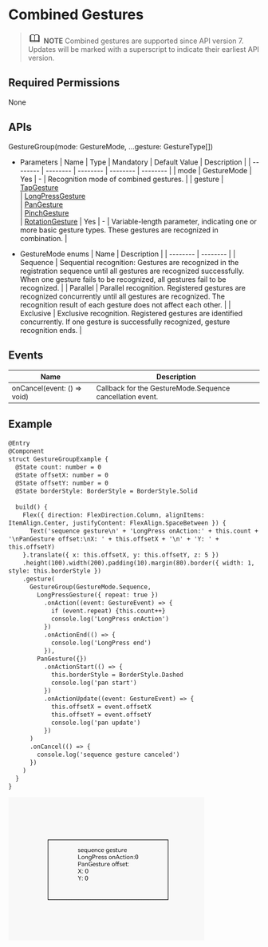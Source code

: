 # Combined Gestures


> ![icon-note.gif](public_sys-resources/icon-note.gif) **NOTE**
> Combined gestures are supported since API version 7. Updates will be marked with a superscript to indicate their earliest API version.


## Required Permissions

None


## APIs

GestureGroup(mode: GestureMode, ...gesture: GestureType[])

- Parameters
    | Name | Type | Mandatory | Default Value | Description |
  | -------- | -------- | -------- | -------- | -------- |
  | mode | GestureMode | Yes | - | Recognition mode of combined gestures. |
  | gesture | [TapGesture](ts-basic-gestures-tapgesture.md)<br/>\| [LongPressGesture](ts-basic-gestures-longpressgesture.md)<br/>\| [PanGesture](ts-basic-gestures-pangesture.md)<br/>\| [PinchGesture](ts-basic-gestures-pinchgesture.md)<br/>\| [RotationGesture](ts-basic-gestures-rotationgesture.md) | Yes | - | Variable-length parameter, indicating one or more basic gesture types. These gestures are recognized in combination. |

- GestureMode enums
    | Name | Description | 
  | -------- | -------- |
  | Sequence | Sequential recognition: Gestures are recognized in the registration sequence until all gestures are recognized successfully. When one gesture fails to be recognized, all gestures fail to be recognized. | 
  | Parallel | Parallel recognition. Registered gestures are recognized concurrently until all gestures are recognized. The recognition result of each gesture does not affect each other. | 
  | Exclusive | Exclusive recognition. Registered gestures are identified concurrently. If one gesture is successfully recognized, gesture recognition ends. | 


## Events

  | Name | Description | 
| -------- | -------- |
| onCancel(event: () =&gt; void) | Callback for the GestureMode.Sequence cancellation event. | 


## Example


```
@Entry
@Component
struct GestureGroupExample {
  @State count: number = 0
  @State offsetX: number = 0
  @State offsetY: number = 0
  @State borderStyle: BorderStyle = BorderStyle.Solid

  build() {
    Flex({ direction: FlexDirection.Column, alignItems: ItemAlign.Center, justifyContent: FlexAlign.SpaceBetween }) {
      Text('sequence gesture\n' + 'LongPress onAction:' + this.count + '\nPanGesture offset:\nX: ' + this.offsetX + '\n' + 'Y: ' + this.offsetY)
    }.translate({ x: this.offsetX, y: this.offsetY, z: 5 })
    .height(100).width(200).padding(10).margin(80).border({ width: 1, style: this.borderStyle })
    .gesture(
      GestureGroup(GestureMode.Sequence,
        LongPressGesture({ repeat: true })
          .onAction((event: GestureEvent) => {
            if (event.repeat) {this.count++}
            console.log('LongPress onAction')
          })
          .onActionEnd(() => {
            console.log('LongPress end')
          }),
        PanGesture({})
          .onActionStart(() => {
            this.borderStyle = BorderStyle.Dashed
            console.log('pan start')
          })
          .onActionUpdate((event: GestureEvent) => {
            this.offsetX = event.offsetX
            this.offsetY = event.offsetY
            console.log('pan update')
          })
      )
      .onCancel(() => {
        console.log('sequence gesture canceled')
      })
    )
  }
}
```

![en-us_image_0000001212058490](figures/en-us_image_0000001212058490.gif)
